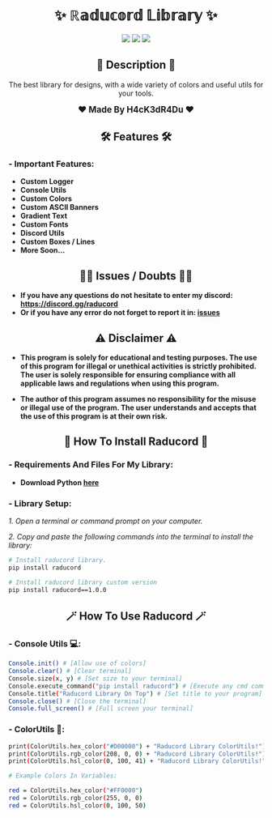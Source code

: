 <h1 align="center">✨ ℝ𝕒𝕕𝕦𝕔𝕠𝕣𝕕 𝕃𝕚𝕓𝕣𝕒𝕣𝕪 ✨</h1>

<p align="center">
  <img src="https://img.shields.io/github/license/H4cK3dR4Du/Epic-Games-X-Discord.svg?style=for-the-badge&labelColor=black&color=c1121f&logo=IOTA"/>
  <img src="https://img.shields.io/github/stars/H4cK3dR4Du/Epic-Games-X-Discord.svg?style=for-the-badge&labelColor=black&color=c1121f&logo=IOTA"/>
  <img src="https://img.shields.io/github/languages/top/H4cK3dR4Du/Epic-Games-X-Discord.svg?style=for-the-badge&labelColor=black&color=c1121f&logo=javascript"/>
</p>

<h2 align="center"> 📝 Description 📝 </h2>

<p align="center">
  The best library for designs, with a wide variety of colors and useful utils for your tools.
</p>

<p align="center">
  <b><big>❤️ Made By H4cK3dR4Du ❤️</big></b>
</p>

<h2 align="center"> 🛠️ Features 🛠️ </h2>

### - Important Features:

- **Custom Logger**
- **Console Utils**
- **Custom Colors**
- **Custom ASCII Banners**
- **Gradient Text**
- **Custom Fonts**
- **Discord Utils**
- **Custom Boxes / Lines**
- **More Soon...**

<h2 align="center"> 🤷‍♂️ Issues / Doubts 🤷‍♂️</h2>

- **If you have any questions do not hesitate to enter my discord: https://discord.gg/raducord**
- **Or if you have any error do not forget to report it in: [issues](https://github.com/H4cK3dR4Du/raducord/issues/new)**

<h2 align="center"> ⚠️ Disclaimer ⚠️ </h2>

- **This program is solely for educational and testing purposes. The use of this program for illegal or unethical activities is strictly prohibited. The user is solely responsible for ensuring compliance with all applicable laws and regulations when using this program.**

- **The author of this program assumes no responsibility for the misuse or illegal use of the program. The user understands and accepts that the use of this program is at their own risk.**

<h2 align="center"> 🚀 How To Install Raducord 🚀 </h2>

### - Requirements And Files For My Library:

- **Download Python [here](https://www.python.org/downloads/)**

### - Library Setup:

*1. Open a terminal or command prompt on your computer.*

*2. Copy and paste the following commands into the terminal to install the library:*
   
```bash
# Install raducord library.
pip install raducord

# Install raducord library custom version
pip install raducord==1.0.0
```

<h2 align="center"> 🪄 How To Use Raducord 🪄 </h2>

### - Console Utils 💻:

```bash
Console.init() # [Allow use of colors]
Console.clear() # [Clear terminal]
Console.size(x, y) # [Set size to your terminal]
Console.execute_command("pip install raducord") # [Execute any cmd command]
Console.title("Raducord Library On Top") # [Set title to your program]
Console.close() # [Close the terminal]
Console.full_screen() # [Full screen your terminal]
```

### - ColorUtils 🌈:

```bash
print(ColorUtils.hex_color("#D00000") + "Raducord Library ColorUtils!") # [Use any color by its HEX code!]
print(ColorUtils.rgb_color(208, 0, 0) + "Raducord Library ColorUtils!") # [Use any color by its RGB code!]
print(ColorUtils.hsl_color(0, 100, 41) + "Raducord Library ColorUtils!") # [Use any color by its HSL code!]

# Example Colors In Variables:

red = ColorUtils.hex_color("#FF0000")
red = ColorUtils.rgb_color(255, 0, 0)
red = ColorUtils.hsl_color(0, 100, 50)
```
